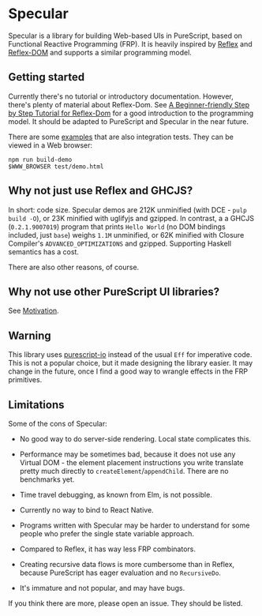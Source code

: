 # Specular

Specular is a library for building Web-based UIs in PureScript, based on
Functional Reactive Programming (FRP). It is heavily inspired by
[Reflex][reflex] and [Reflex-DOM][reflex-dom] and supports a similar programming
model.

## Getting started

Currently there's no tutorial or introductory documentation. However, there's
plenty of material about Reflex-Dom. See
[A Beginner-friendly Step by Step Tutorial for Reflex-Dom](https://github.com/hansroland/reflex-dom-inbits/blob/master/tutorial.md)
for a good introduction to the programming model. It should be adapted to
PureScript and Specular in the near future.

There are some [examples](test/browser/examples) that are also integration
tests. They can be viewed in a Web browser:

```
npm run build-demo
$WWW_BROWSER test/demo.html
```

## Why not just use Reflex and GHCJS?

In short: code size. Specular demos are 212K unminified (with DCE - `pulp build
-O`), or 23K minified with uglifyjs and gzipped. In contrast, a a GHCJS
(`0.2.1.9007019`) program that prints `Hello World` (no DOM bindings included,
just `base`) weighs `1.1M` unminified, or 62K minified with Closure Compiler's
`ADVANCED_OPTIMIZATIONS` and gzipped. Supporting Haskell semantics has a cost.

There are also other reasons, of course.

## Why not use other PureScript UI libraries?

See [Motivation](doc/Motivation.md).

## Warning

This library uses [purescript-io](https://github.com/slamdata/purescript-io)
instead of the usual `Eff` for imperative code. This is not a popular choice,
but it made designing the library easier. It may change in the future, once I
find a good way to wrangle effects in the FRP primitives.

## Limitations

Some of the cons of Specular:

- No good way to do server-side rendering. Local state complicates this.

- Performance may be sometimes bad, because it does not use any Virtual DOM -
  the element placement instructions you write translate pretty much directly to
  `createElement`/`appendChild`. There are no benchmarks yet.

- Time travel debugging, as known from Elm, is not possible.

- Currently no way to bind to React Native.

- Programs written with Specular may be harder to understand for some people who
  prefer the single state variable approach.

- Compared to Reflex, it has way less FRP combinators.

- Creating recursive data flows is more cumbersome than in Reflex, because
  PureScript has eager evaluation and no `RecursiveDo`.

- It's immature and not popular, and may have bugs.

If you think there are more, please open an issue. They should be listed.

[reflex]: https://github.com/reflex-frp/reflex
[reflex-dom]: https://github.com/reflex-frp/reflex-dom
